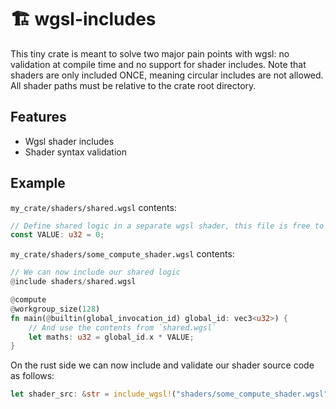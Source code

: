 # 🏗️ wgsl-includes

This tiny crate is meant to solve two major pain points with wgsl: no validation at compile time and no support for shader includes. Note that shaders are only included ONCE, meaning circular includes are not allowed. All shader paths must be relative to the crate root directory.

## Features
- Wgsl shader includes
- Shader syntax validation

## Example
`my_crate/shaders/shared.wgsl` contents:
```rust
// Define shared logic in a separate wgsl shader, this file is free to include more files
const VALUE: u32 = 0;
```

`my_crate/shaders/some_compute_shader.wgsl` contents:
```rust
// We can now include our shared logic
@include shaders/shared.wgsl

@compute
@workgroup_size(128)
fn main(@builtin(global_invocation_id) global_id: vec3<u32>) {
    // And use the contents from `shared.wgsl`
    let maths: u32 = global_id.x * VALUE;
}
```

On the rust side we can now include and validate our shader source code as follows:
```rust
let shader_src: &str = include_wgsl!("shaders/some_compute_shader.wgsl");
```
